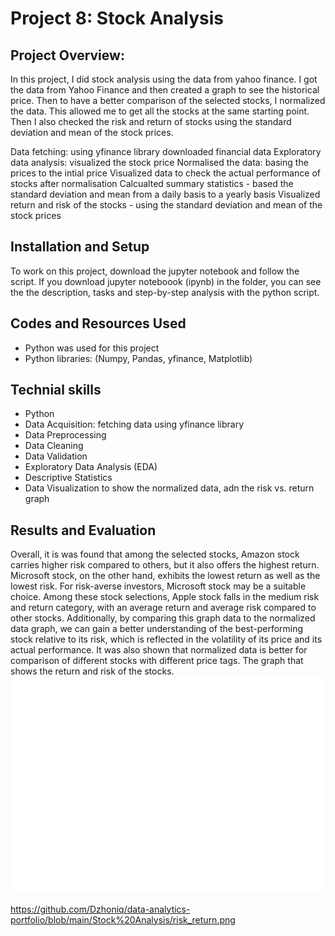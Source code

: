 # Project 8: Stock Analysis 
## Project Overview:
In this project, I did stock analysis using the data from yahoo finance. I got the data from Yahoo Finance and then created a graph to see the historical price. Then to have a better comparison of the selected stocks, I normalized the data. This allowed me to get all the stocks at the same starting point. Then I also checked the risk and return of stocks using the standard deviation and mean of the stock prices.

Data fetching: using yfinance library downloaded financial data
Exploratory data analysis: visualized the stock price
Normalised the data: basing the prices to the intial price
Visualized data to check the actual performance of stocks after normalisation
Calcualted summary statistics - based the standard deviation and mean from a daily basis to a yearly basis
Visualized return and risk of the stocks - using the standard deviation and mean of the stock prices

## Installation and Setup
To work on this project, download the jupyter notebook and follow the script.
If you download jupyter noteboook (ipynb) in the folder, you can see the the description, tasks and step-by-step analysis with the python script. 

## Codes and Resources Used
 - Python was used for this project
 - Python libraries: (Numpy, Pandas, yfinance, Matplotlib)

## Technial skills 
- Python
- Data Acquisition: fetching data using yfinance library
- Data Preprocessing
-   Data Cleaning
-   Data Validation
-   Exploratory Data Analysis (EDA)
-   Descriptive Statistics
-   Data Visualization to show the normalized data, adn the risk vs. return graph
## Results and Evaluation 
Overall,  it is was found that among the selected stocks, Amazon stock carries higher risk compared to others, but it also offers the highest return. Microsoft stock, on the other hand, exhibits the lowest return as well as the lowest risk. For risk-averse investors, Microsoft stock may be a suitable choice. Among these stock selections, Apple stock falls in the medium risk and return category, with an average return and average risk compared to other stocks. Additionally, by comparing this graph data to the normalized data graph, we can gain a better understanding of the best-performing stock relative to its risk, which is reflected in the volatility of its price and its actual performance. It was also shown that normalized data is better for comparison of different stocks with different price tags. 
The graph that shows the return and risk of the stocks. 
![image](https://github.com/Dzhoniq/data-analytics-portfolio/blob/main/Stock%20Analysis/risk_return.png)

https://github.com/Dzhoniq/data-analytics-portfolio/blob/main/Stock%20Analysis/risk_return.png
